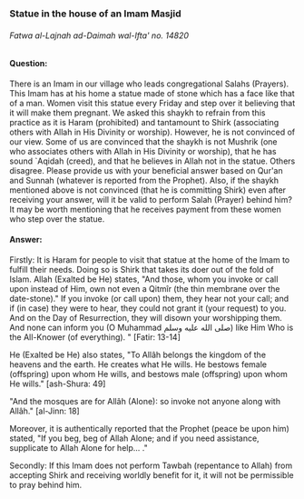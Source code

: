 ### Statue in the house of an Imam Masjid
###### Fatwa al-Lajnah ad-Daimah wal-Ifta' no. 14820

#### Question: 
There is an Imam in our village who leads congregational Salahs (Prayers). This Imam has at his home a statue made of stone which has a face like that of a man. Women visit this statue every Friday and step over it believing that it will make them pregnant. We asked this shaykh to refrain from this practice as it is Haram (prohibited) and tantamount to Shirk (associating others with Allah in His Divinity or worship). However, he is not convinced of our view. Some of us are convinced that the shaykh is not Mushrik (one who associates others with Allah in His Divinity or worship), that he has sound `Aqidah (creed), and that he believes in Allah not in the statue. Others disagree. Please provide us with your beneficial answer based on Qur'an and Sunnah (whatever is reported from the Prophet). Also, if the shaykh mentioned above is not convinced (that he is committing Shirk) even after receiving your answer, will it be valid to perform Salah (Prayer) behind him? It may be worth mentioning that he receives payment from these women who step over the statue.
#### Answer: 
Firstly: It is Haram for people to visit that statue at the home of the Imam to fulfill their needs. Doing so is Shirk that takes its doer out of the fold of Islam. Allah (Exalted be He) states, "And those, whom you invoke or call upon instead of Him, own not even a Qitmîr (the thin membrane over the date-stone)." If you invoke (or call upon) them, they hear not your call; and if (in case) they were to hear, they could not grant it (your request) to you. And on the Day of Resurrection, they will disown your worshipping them. And none can inform you (O Muhammad صلى الله عليه وسلم) like Him Who is the All-Knower (of everything). " [Fatir: 13-14] 

He (Exalted be He) also states, "To Allâh belongs the kingdom of the heavens and the earth. He creates what He wills. He bestows female (offspring) upon whom He wills, and bestows male (offspring) upon whom He wills." [ash-Shura: 49] 

"And the mosques are for Allâh (Alone): so invoke not anyone along with Allâh." [al-Jinn: 18] 

Moreover, it is authentically reported that the Prophet (peace be upon him) stated, "If you beg, beg of Allah Alone; and if you need assistance, supplicate to Allah Alone for help... ."

Secondly: If this Imam does not perform Tawbah (repentance to Allah) from accepting Shirk and receiving worldly benefit for it, it will not be permissible to pray behind him.


